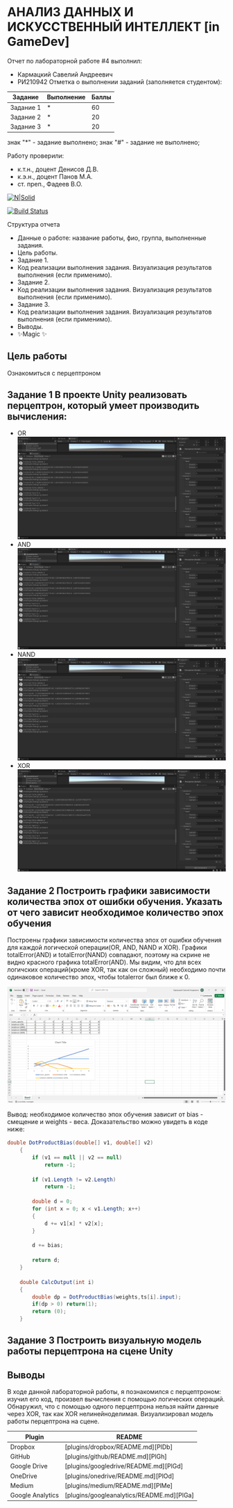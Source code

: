 # АНАЛИЗ ДАННЫХ И ИСКУССТВЕННЫЙ ИНТЕЛЛЕКТ [in GameDev]
Отчет по лабораторной работе #4 выполнил:
- Кармацкий Савелий Андреевич
- РИ210942
Отметка о выполнении заданий (заполняется студентом):

| Задание | Выполнение | Баллы |
| ------ | ------ | ------ |
| Задание 1 | * | 60 |
| Задание 2 | * | 20 |
| Задание 3 | * | 20 |

знак "*" - задание выполнено; знак "#" - задание не выполнено;

Работу проверили:
- к.т.н., доцент Денисов Д.В.
- к.э.н., доцент Панов М.А.
- ст. преп., Фадеев В.О.

[![N|Solid](https://cldup.com/dTxpPi9lDf.thumb.png)](https://nodesource.com/products/nsolid)

[![Build Status](https://travis-ci.org/joemccann/dillinger.svg?branch=master)](https://travis-ci.org/joemccann/dillinger)

Структура отчета

- Данные о работе: название работы, фио, группа, выполненные задания.
- Цель работы.
- Задание 1.
- Код реализации выполнения задания. Визуализация результатов выполнения (если применимо).
- Задание 2.
- Код реализации выполнения задания. Визуализация результатов выполнения (если применимо).
- Задание 3.
- Код реализации выполнения задания. Визуализация результатов выполнения (если применимо).
- Выводы.
- ✨Magic ✨

## Цель работы

Ознакомиться с перцептроном

## Задание 1 В проекте Unity реализовать перцептрон, который умеет производить вычисления:
+ OR 
![Image alt](https://raw.githubusercontent.com/Karmatsky/DA-in-GameDev-lab4/main/OR.png)
+ AND
![Image alt](https://raw.githubusercontent.com/Karmatsky/DA-in-GameDev-lab4/main/AND.png)
+ NAND
![Image alt](https://raw.githubusercontent.com/Karmatsky/DA-in-GameDev-lab4/main/NAND.png)
+ XOR
![Image alt](https://raw.githubusercontent.com/Karmatsky/DA-in-GameDev-lab4/main/XOR.png)

## Задание 2 Построить графики зависимости количества эпох от ошибки обучения. Указать от чего зависит необходимое количество эпох обучения

Построены графики зависимости количества эпох от ошибки обучения для каждой логической операции(OR, AND, NAND и XOR). Графики totalError(AND) и totalError(NAND) совпадают, поэтому на скрине не видно красного графика totalError(AND). Мы видим, что для всех логичских операций(кроме XOR, так как он сложный) необходимо почти одинаковое количество эпох, чтобы totalerror был ближе к 0.

![Image alt](https://raw.githubusercontent.com/Karmatsky/DA-in-GameDev-lab4/main/graphics.png)

Вывод: необходимое количество эпох обучения зависит от bias - смещение и weights - веса. Доказательство можно увидеть в коде ниже:

```cs
double DotProductBias(double[] v1, double[] v2) 
	{
		if (v1 == null || v2 == null)
			return -1;
	 
		if (v1.Length != v2.Length)
			return -1;
	 
		double d = 0;
		for (int x = 0; x < v1.Length; x++)
		{
			d += v1[x] * v2[x];
		}

		d += bias;
	 
		return d;
	}

	double CalcOutput(int i)
	{
		double dp = DotProductBias(weights,ts[i].input);
		if(dp > 0) return(1);
		return (0);
	}
```

## Задание 3 Построить визуальную модель работы перцептрона на сцене Unity

## Выводы
В ходе данной лабораторной работы, я познакомился с перцептроном: изучил его код, произвел вычисления с помощью логических операций. Обнаружил, что с помощью одного перцептрона нельзя найти данные через XOR, так как XOR нелинейноделимая. Визуализировал модель работы перцептрона на сцене.

| Plugin | README |
| ------ | ------ |
| Dropbox | [plugins/dropbox/README.md][PlDb] |
| GitHub | [plugins/github/README.md][PlGh] |
| Google Drive | [plugins/googledrive/README.md][PlGd] |
| OneDrive | [plugins/onedrive/README.md][PlOd] |
| Medium | [plugins/medium/README.md][PlMe] |
| Google Analytics | [plugins/googleanalytics/README.md][PlGa] |

